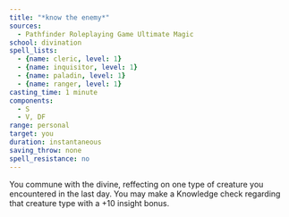 ```yaml
---
title: "*know the enemy*"
sources:
  - Pathfinder Roleplaying Game Ultimate Magic
school: divination
spell_lists:
  - {name: cleric, level: 1}
  - {name: inquisitor, level: 1}
  - {name: paladin, level: 1}
  - {name: ranger, level: 1}
casting_time: 1 minute
components:
  - S
  - V, DF
range: personal
target: you
duration: instantaneous
saving_throw: none
spell_resistance: no
---
```


You commune with the divine, reffecting on one type of creature you encountered in the last day. You may make a Knowledge check regarding that creature type with a +10 insight bonus.

